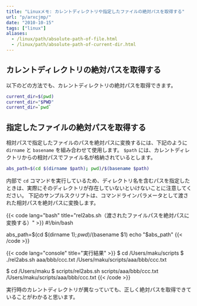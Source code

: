 ```yaml
---
title: "Linuxメモ: カレントディレクトリや指定したファイルの絶対パスを取得する"
url: "p/arxcjmp/"
date: "2010-10-15"
tags: ["linux"]
aliases:
  - /linux/path/absolute-path-of-file.html
  - /linux/path/absolute-path-of-current-dir.html
---
```


カレントディレクトリの絶対パスを取得する
----

以下のどの方法でも、カレントディレクトリの絶対パスを取得できます。

```bash
current_dir=$(pwd)
current_dir="$PWD"
current_dir=`pwd`
```


指定したファイルの絶対パスを取得する
----

相対パスで指定したファイルのパスを絶対パスに変換するには、下記のように `dirname` と `basename` を組み合わせて使用します。
`$path` には、カレントディレクトリからの相対パスでファイル名が格納されているとします。

```bash
abs_path=$(cd $(dirname $path); pwd)/$(basename $path)
```

内部で `cd` コマンドを実行しているため、ディレクトリ名を含むパスを指定したときは、実際にそのディレクトリが存在していないといけないことに注意してください。
下記のサンプルスクリプトは、コマンドラインパラメータとして渡された相対パスを絶対パスに変換します。

{{< code lang="bash" title="rel2abs.sh（渡されたファイルパスを絶対パスに変換する）" >}}
#!/bin/bash

abs_path=$(cd $(dirname $1); pwd)/$(basename $1)
echo "$abs_path"
{{< /code >}}

{{< code lang="console" title="実行結果" >}}
$ cd /Users/maku/scripts
$ ./rel2abs.sh aaa/bbb/ccc.txt
/Users/maku/scripts/aaa/bbb/ccc.txt

$ cd /Users/maku
$ scripts/rel2abs.sh scripts/aaa/bbb/ccc.txt
/Users/maku/scripts/aaa/bbb/ccc.txt
{{< /code >}}

実行時のカレントディレクトリが異なっていても、正しく絶対パスを取得できていることがわかると思います。

